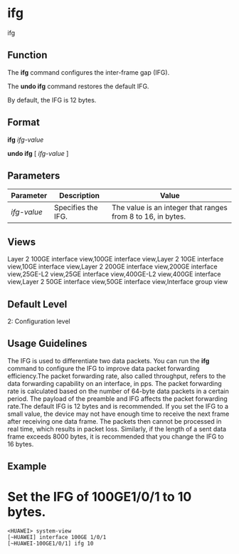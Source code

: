 ifg
===

ifg

Function
--------



The **ifg** command configures the inter-frame gap (IFG).

The **undo ifg** command restores the default IFG.



By default, the IFG is 12 bytes.


Format
------

**ifg** *ifg-value*

**undo ifg** [ *ifg-value* ]


Parameters
----------

| Parameter | Description | Value |
| --- | --- | --- |
| *ifg-value* | Specifies the IFG. | The value is an integer that ranges from 8 to 16, in bytes. |



Views
-----

Layer 2 100GE interface view,100GE interface view,Layer 2 10GE interface view,10GE interface view,Layer 2 200GE interface view,200GE interface view,25GE-L2 view,25GE interface view,400GE-L2 view,400GE interface view,Layer 2 50GE interface view,50GE interface view,Interface group view


Default Level
-------------

2: Configuration level


Usage Guidelines
----------------

The IFG is used to differentiate two data packets. You can run the **ifg** command to configure the IFG to improve data packet forwarding efficiency.The packet forwarding rate, also called throughput, refers to the data forwarding capability on an interface, in pps. The packet forwarding rate is calculated based on the number of 64-byte data packets in a certain period. The payload of the preamble and IFG affects the packet forwarding rate.The default IFG is 12 bytes and is recommended. If you set the IFG to a small value, the device may not have enough time to receive the next frame after receiving one data frame. The packets then cannot be processed in real time, which results in packet loss. Similarly, if the length of a sent data frame exceeds 8000 bytes, it is recommended that you change the IFG to 16 bytes.


Example
-------

# Set the IFG of 100GE1/0/1 to 10 bytes.
```
<HUAWEI> system-view
[~HUAWEI] interface 100GE 1/0/1
[~HUAWEI-100GE1/0/1] ifg 10

```